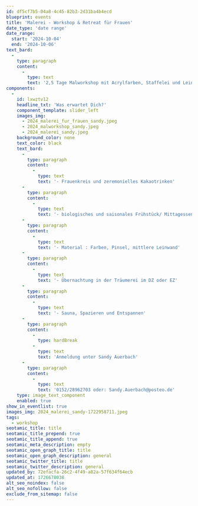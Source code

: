 ```yaml
---
id: df5cf7b5-04a8-4c45-82b3-2d31ba4b4ecd
blueprint: events
title: 'Malerei - Workshop & Retreat für Frauen'
date_type: 'date range'
date_range:
  start: '2024-10-04'
  end: '2024-10-06'
text_bard:
  -
    type: paragraph
    content:
      -
        type: text
        text: '2,5 Tage Malworkshop mit Acrylfarben, Staffelei und Leinwand'
components:
  -
    id: lxwztv12
    headline_txt: 'Was erwartet Dich?'
    component_template: slider_left
    images_img:
      - 2024_malerei_fur_frauen_sandy.jpeg
      - 2024_malworkshop_sandy.jpeg
      - 2024_malerei_sandy.jpeg
    background_color: none
    text_color: black
    text_bard:
      -
        type: paragraph
        content:
          -
            type: text
            text: '- Frauenkreis und zeremonielles Kakaotrinken'
      -
        type: paragraph
        content:
          -
            type: text
            text: '- biologisches und saisonales Frühstück/ Mittagessen/Kaffee & Kuchen, Abendbrot und den ganzen Tag Tee, Kaffee, Schorle'
      -
        type: paragraph
        content:
          -
            type: text
            text: '- Material : Farben, Pinsel, mittlere Leinwand'
      -
        type: paragraph
        content:
          -
            type: text
            text: '- Übernachtung in der Träumerei im DZ oder EZ'
      -
        type: paragraph
        content:
          -
            type: text
            text: '- Sauna, Spazieren und Entspannen'
      -
        type: paragraph
        content:
          -
            type: hardBreak
          -
            type: text
            text: 'Anmeldung unter Sandy Auerbach'
      -
        type: paragraph
        content:
          -
            type: text
            text: '0152/28962703 oder: Sandy.Auerbach@posteo.de'
    type: image_text_component
    enabled: true
show_in_eventlist: true
images_img: 2024_malerei_sandy-1722958711.jpeg
tags:
  - workshop
seotamic_title: title
seotamic_title_prepend: true
seotamic_title_append: true
seotamic_meta_description: empty
seotamic_open_graph_title: title
seotamic_open_graph_description: general
seotamic_twitter_title: title
seotamic_twitter_description: general
updated_by: 72efacfa-26c2-4f49-a82a-57f634f64ecb
updated_at: 1726678038
alt_seo_noindex: false
alt_seo_nofollow: false
exclude_from_sitemap: false
---
```

